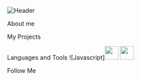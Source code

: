 ![Header](https://github.com/whiteblackswan/whiteblackswan/blob/main/assets/image-asset.gif)


About me


My Projects



Languages and Tools
![Javascript]<img height="32" width="32" src="https://cdn.jsdelivr.net/npm/simple-icons@v8/icons/[ICON SLUG].svg" />
<img height="32" width="32" src="https://unpkg.com/simple-icons@v8/icons/[ICON SLUG].svg" />

Follow Me


